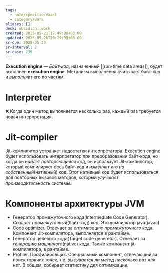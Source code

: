 ```yaml
---
tags:
  - note/specific/exact
  - category/work
aliases: []
deck: obsidian::work
created: 2025-05-21T17:49:08+03:00
updated: 2025-05-26T20:29:39+03:00
sr-due: 2025-05-28
sr-interval: 2
sr-ease: 230
---
```


**Execution engine**
—
*Байт-код*, назначенный [[run-time data areas]], будет выполнен **execution engine**. Механизм выполнения считывает байт-код и *выполняет* его по частям.

# Interpreter

❌ Когда один метод выполняется несколько раз, каждый раз требуется новая интерпретация.

# Jit-compiler

Jit-компилятор устраняет недостатки интерпретатора. Execution engine будет использовать интерпретатор при преобразовании байт-кода, но когда он *найдет повторяющийся код*, он использует Jit-компилятор, который компилирует весь байт-код и *изменяет его на собственный*(нативный) код. Этот нативный код будет использоваться для повторных вызовов методов, который *улучшает производительность* системы.

# Компоненты архитектуры JVM

- Генератор промежуточного кода(Intermediate Code Generator). *Создает промежуточный*(байт-код) код. Это компилятор java(javac)
- Code optimizer. Отвечает за *оптимизацию промежуточного* кода. Компонент Jit-компилятора, выполняется в рантайме.
- Генератор целевого кода(Target code generetor). Отвечает за *генерацию машинного*(native) кода. Также компонент jit-компилятора, в рантайме.
- Profiler. Профилировщик. Специальный компонент, отвечающий за поиск горячих точек, т.е. *вызывается ли метод несколько раз или нет*. В общем, собирает статистику для оптимизации.

